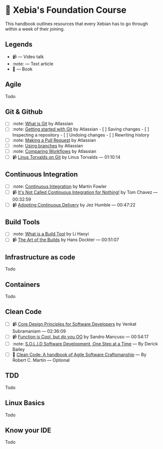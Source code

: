 # :book: Xebia's Foundation Course

This handbook outlines resources that every Xebian has to go through within a week of their joining.

## Legends

* :video_camera: — Video talk
* :note: — Text article
* :blue_book: — Book

## Agile

Todo

## Git & Github

- [ ] :note: [What is Git](https://www.atlassian.com/git/tutorials/what-is-git) by Atlassian
- [ ] :note: [Getting started with Git](https://www.atlassian.com/git/tutorials/setting-up-a-repository) by Atlassian
      - [ ] Saving changes
      - [ ] Inspecting a repository
      - [ ] Undoing changes
      - [ ] Rewriting history
- [ ] :note: [Making a Pull Request](https://www.atlassian.com/git/tutorials/making-a-pull-request) by Atlassian
- [ ] :note: [Using branches](https://www.atlassian.com/git/tutorials/using-branches) by Atlassian
- [ ] :note: [Comparing Workflows](https://www.atlassian.com/git/tutorials/comparing-workflows) by Atlassian
- [ ] :video_camera: [Linus Torvalds on Git](https://www.youtube.com/watch?v=idLyobOhtO4) by Linus Torvalds — 01:10:14

## Continuous Integration

- [ ] :note: [Continuous Integration](https://martinfowler.com/articles/continuousIntegration.html) by Martin Fowler
- [ ] :video_camera: [It's Not Called Continuous Integration for Nothing!](https://www.youtube.com/watch?v=d0bMF2IlOA0) by Tom Chavez  — 00:32:59
- [ ] 📹 [Adopting Continuous Delivery](https://vimeo.com/68320415) by Jez Humble — 00:47:22

## Build Tools

- [ ] :note: [What is a Build Tool](http://www.lihaoyi.com/post/WhatsinaBuildTool.html) by Li Haoyi
- [ ] :video_camera: [The Art of the Builds](https://www.infoq.com/presentations/build-system-concepts) by Hans Dockter — 00:51:07

## Infrastructure as code

Todo

## Containers

Todo

## Clean Code

- [ ] :video_camera: [Core Design Principles for Software Developers](https://www.youtube.com/watch?v=llGgO74uXMI) by Venkat Subramaniam — 02:36:09
- [ ] :video_camera: [Function is Cool, but do you OO](https://www.youtube.com/watch?v=oiFYPAel-KY) by Sandro Mancuso — 00:54:17
- [ ] :note: [S.O.L.I.D Software Development, One Step at a Time](http://www.codemag.com/article/1001061) — By Derick Bailey
- [ ] :blue_book: [Clean Code: A handbook of Agile Software Craftsmanship](https://www.amazon.in/Clean-Code-Handbook-Software-Craftsmanship-ebook/dp/B001GSTOAM) — By Robert C. Martin — Optional

## TDD

Todo

## Linux Basics

Todo

## Know your IDE

Todo



